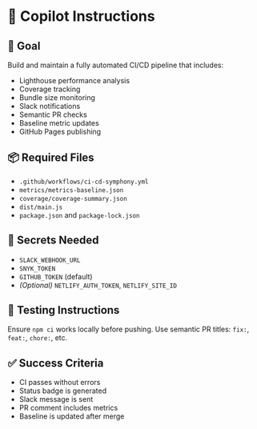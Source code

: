 # 🤖 Copilot Instructions

## 🎯 Goal
Build and maintain a fully automated CI/CD pipeline that includes:

- Lighthouse performance analysis
- Coverage tracking
- Bundle size monitoring
- Slack notifications
- Semantic PR checks
- Baseline metric updates
- GitHub Pages publishing

## 📦 Required Files
- `.github/workflows/ci-cd-symphony.yml`
- `metrics/metrics-baseline.json`
- `coverage/coverage-summary.json`
- `dist/main.js`
- `package.json` and `package-lock.json`

## 🔐 Secrets Needed
- `SLACK_WEBHOOK_URL`
- `SNYK_TOKEN`
- `GITHUB_TOKEN` (default)
- *(Optional)* `NETLIFY_AUTH_TOKEN`, `NETLIFY_SITE_ID`

## 🧪 Testing Instructions
Ensure `npm ci` works locally before pushing.
Use semantic PR titles: `fix:`, `feat:`, `chore:`, etc.

## ✅ Success Criteria
- CI passes without errors
- Status badge is generated
- Slack message is sent
- PR comment includes metrics
- Baseline is updated after merge

